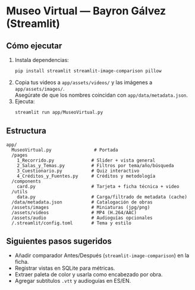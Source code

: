 # Museo Virtual — Bayron Gálvez (Streamlit)

## Cómo ejecutar
1. Instala dependencias:
   ```bash
   pip install streamlit streamlit-image-comparison pillow
   ```
2. Copia tus videos a `app/assets/videos/` y las imágenes a `app/assets/images/`.  
   Asegúrate de que los nombres coincidan con `app/data/metadata.json`.
3. Ejecuta:
   ```bash
   streamlit run app/MuseoVirtual.py
   ```

## Estructura
```
app/
  MuseoVirtual.py                # Portada
  /pages
    1_Recorrido.py              # Slider + vista general
    2_Salas_y_Temas.py          # Filtros por tema/año/búsqueda
    3_Cuestionario.py           # Quiz interactivo
    4_Créditos_y_Fuentes.py     # Créditos y metodología
  /components
    card.py                     # Tarjeta + ficha técnica + video
  /utils
    data.py                     # Carga/filtrado de metadata (cache)
  /data/metadata.json           # Catalogación de obras
  /assets/images                # Miniaturas (jpg/png)
  /assets/videos                # MP4 (H.264/AAC)
  /assets/audio                 # Audioguías opcionales
  /.streamlit/config.toml       # Tema y estilo
```

## Siguientes pasos sugeridos
- Añadir comparador Antes/Después (`streamlit-image-comparison`) en la ficha.
- Registrar vistas en SQLite para métricas.
- Extraer paleta de color y usarla como encabezado por obra.
- Agregar subtítulos `.vtt` y audioguías en ES/EN.